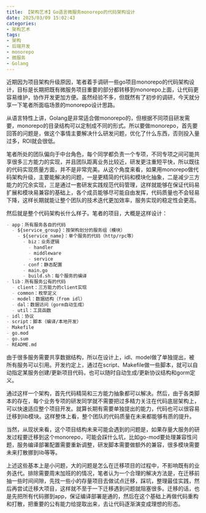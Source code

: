 ```yaml
---
title: 【架构艺术】Go语言微服务monorepo的代码架构设计
date: 2025/03/09 15:02:43
categories:
- 架构艺术
tags:
- 架构
- 后端开发
- monorepo
- 微服务
- Golang
---
```


近期因为项目架构升级原因，笔者着手调研一些go项目monorepo的代码架构设计，目标是长期把既有微服务项目重要的部分都转移到monorepo上面，让代码更容易维护，协作开发更加方便。虽然经验不多，但既然有了初步的调研，今天就分享一下笔者所面临场景的monorepo设计思路。

从语言特性上讲，Golang是非常适合做monorepo的，但根据不同项目研发需要，monorepo的目录结构可以定制成不同的形式。所以要做monorepo，首先要回答的问题是，做这个事情主要解决什么研发问题，优化了什么东西，否则投入量过多，ROI就会很低。

<!-- more -->

笔者所处的团队偏向于中台角色，每个同学都负责一个专项，不同专项之间可能共享很多三方能力的实现，并且团队距离业务比较近，研发更注重短平快，所以既往的代码实现质量方面，并不是非常完美。从这个角度来看，如果用monorepo做代码架构升级，主要能解决的问题，一是更精简的代码和模块化抽象，二是减少三方能力的冗余实现，三是通过一套研发实践规范代码管理，这样就能够在保证代码易扩展和模块易兼容的基础上，各个成员能够尽可能自由发挥，代码质量也不会轻易下降，这样长期就能让整个团队的技术迭代更加效率，服务实现的稳定性会更高。

然后就是整个代码架构长什么样子。笔者的项目，大概是这样设计：

```markdown
- app：所有服务各自的代码
  - ${service_group}：按架构划分的服务组（模块）
    - ${service_name}：单个服务的代码（http/rpc等）
      - biz：业务逻辑
        - handler
        - middleware
        - service
      - conf：静态配置
      - main.go
      - build.sh：每个服务的编译
- lib：所有服务公有的代码
  - client：三方能力的client实现
  - common：枚举定义
  - model：数据结构（from idl）
  - dal：数据访问（gorm自动生成）
  - util：工具函数
- idl：协议
- script：脚本（编译/本地开发）
- Makefile
- go.mod
- go.sum
- README.md
```

由于很多服务需要共享数据结构，所以在设计上，idl、model做了单独提出，被所有服务可以引用。开发约定上，通过在script、Makefile做一些脚本，就可以自动指定某服务创建/更新项目代码，也可以随时自动生成/更新协议结构和gorm定义。

通过这样一个架构，首先代码精简和三方能力抽象都可以解决。然后，由于各类脚本的存在，每个业务专项的研发同学就不需要把过多精力关注在代码底层架构上，可以快速适应整个项目开发。就算长期有需要单独提出的能力，代码也可以很容易迁移到lib模块。这样整体上看，整个团队的代码质量在未来都能够有质的提升。

当然，从现状来看，这个项目结构未来可能会遇到的问题是，如果存量大服务的研发过程要迁移到这个monorepo，可能会踩什么坑，比如go-mod要处理兼容性问题，服务编译部署配置需要重新调整，研发脚本需要做额外的兼容，很多模块需要未来打散挪到lib等等。

上述这些基本上是小问题，大的问题是怎么在迁移项目的过程中，不影响既有的业务迭代。排除需要周末加班的的情况，笔者认为一个合理的解决方法是，在迁移前抽一些时间间隙，先找一些小的存量项目去做试点迁移，踩坑，整理最佳实践，然后再尝试迁移大项目，这样就不至于一下迁移遇到问题就阻塞很多。迁移的话，也是先把所有代码挪到app，保证编译部署是通的，然后在这个基础上再做代码重构和打散，把重要的公有能力给提取出来，去让代码逐渐演变成理想的形态。
